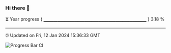 ### Hi there 👋

⏳ Year progress { ▁▁▁▁▁▁▁▁▁▁▁▁▁▁▁▁▁▁▁▁▁▁▁▁▁▁▁▁▁▁ } 3.18 %

---

⏰ Updated on Fri, 12 Jan 2024 15:36:33 GMT

![Progress Bar CI](https://github.com/IshwaranRudhara/GIT-ACTION/workflows/Progress%20Bar%20CI/badge.svg)
